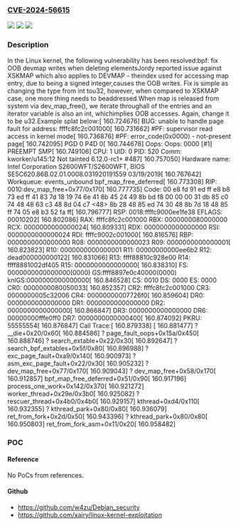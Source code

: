 ### [CVE-2024-56615](https://cve.mitre.org/cgi-bin/cvename.cgi?name=CVE-2024-56615)
![](https://img.shields.io/static/v1?label=Product&message=Linux&color=blue)
![](https://img.shields.io/static/v1?label=Version&message=546ac1ffb70d25b56c1126940e5ec639c4dd7413%3C%200f170e91d3063ca60baec4bd9f544faf3bfe29eb%20&color=brighgreen)
![](https://img.shields.io/static/v1?label=Vulnerability&message=n%2Fa&color=brighgreen)

### Description

In the Linux kernel, the following vulnerability has been resolved:bpf: fix OOB devmap writes when deleting elementsJordy reported issue against XSKMAP which also applies to DEVMAP - theindex used for accessing map entry, due to being a signed integer,causes the OOB writes. Fix is simple as changing the type from int tou32, however, when compared to XSKMAP case, one more thing needs to beaddressed.When map is released from system via dev_map_free(), we iterate throughall of the entries and an iterator variable is also an int, whichimplies OOB accesses. Again, change it to be u32.Example splat below:[  160.724676] BUG: unable to handle page fault for address: ffffc8fc2c001000[  160.731662] #PF: supervisor read access in kernel mode[  160.736876] #PF: error_code(0x0000) - not-present page[  160.742095] PGD 0 P4D 0[  160.744678] Oops: Oops: 0000 [#1] PREEMPT SMP[  160.749106] CPU: 1 UID: 0 PID: 520 Comm: kworker/u145:12 Not tainted 6.12.0-rc1+ #487[  160.757050] Hardware name: Intel Corporation S2600WFT/S2600WFT, BIOS SE5C620.86B.02.01.0008.031920191559 03/19/2019[  160.767642] Workqueue: events_unbound bpf_map_free_deferred[  160.773308] RIP: 0010:dev_map_free+0x77/0x170[  160.777735] Code: 00 e8 fd 91 ed ff e8 b8 73 ed ff 41 83 7d 18 19 74 6e 41 8b 45 24 49 8b bd f8 00 00 00 31 db 85 c0 74 48 48 63 c3 48 8d 04 c7 <48> 8b 28 48 85 ed 74 30 48 8b 7d 18 48 85 ff 74 05 e8 b3 52 fa ff[  160.796777] RSP: 0018:ffffc9000ee1fe38 EFLAGS: 00010202[  160.802086] RAX: ffffc8fc2c001000 RBX: 0000000080000000 RCX: 0000000000000024[  160.809331] RDX: 0000000000000000 RSI: 0000000000000024 RDI: ffffc9002c001000[  160.816576] RBP: 0000000000000000 R08: 0000000000000023 R09: 0000000000000001[  160.823823] R10: 0000000000000001 R11: 00000000000ee6b2 R12: dead000000000122[  160.831066] R13: ffff88810c928e00 R14: ffff8881002df405 R15: 0000000000000000[  160.838310] FS:  0000000000000000(0000) GS:ffff8897e0c40000(0000) knlGS:0000000000000000[  160.846528] CS:  0010 DS: 0000 ES: 0000 CR0: 0000000080050033[  160.852357] CR2: ffffc8fc2c001000 CR3: 0000000005c32006 CR4: 00000000007726f0[  160.859604] DR0: 0000000000000000 DR1: 0000000000000000 DR2: 0000000000000000[  160.866847] DR3: 0000000000000000 DR6: 00000000fffe0ff0 DR7: 0000000000000400[  160.874092] PKRU: 55555554[  160.876847] Call Trace:[  160.879338]  <TASK>[  160.881477]  ? __die+0x20/0x60[  160.884586]  ? page_fault_oops+0x15a/0x450[  160.888746]  ? search_extable+0x22/0x30[  160.892647]  ? search_bpf_extables+0x5f/0x80[  160.896988]  ? exc_page_fault+0xa9/0x140[  160.900973]  ? asm_exc_page_fault+0x22/0x30[  160.905232]  ? dev_map_free+0x77/0x170[  160.909043]  ? dev_map_free+0x58/0x170[  160.912857]  bpf_map_free_deferred+0x51/0x90[  160.917196]  process_one_work+0x142/0x370[  160.921272]  worker_thread+0x29e/0x3b0[  160.925082]  ? rescuer_thread+0x4b0/0x4b0[  160.929157]  kthread+0xd4/0x110[  160.932355]  ? kthread_park+0x80/0x80[  160.936079]  ret_from_fork+0x2d/0x50[  160.943396]  ? kthread_park+0x80/0x80[  160.950803]  ret_from_fork_asm+0x11/0x20[  160.958482]  </TASK>

### POC

#### Reference
No PoCs from references.

#### Github
- https://github.com/w4zu/Debian_security
- https://github.com/xairy/linux-kernel-exploitation

